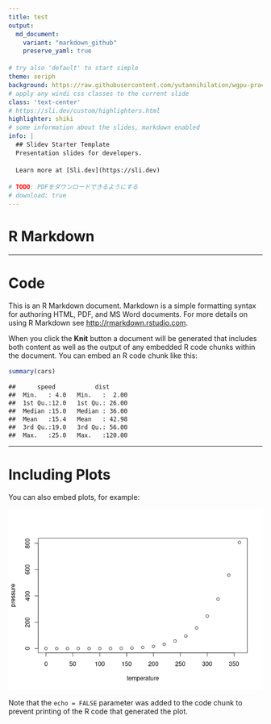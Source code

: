 ```yaml
---
title: test
output:
  md_document:
    variant: "markdown_github"
    preserve_yaml: true

# try also 'default' to start simple
theme: seriph
background: https://raw.githubusercontent.com/yutannihilation/wgpu-practice/4ffc4ff4cba80ac4bfefbba5972985f51c5254a3/sphere/out.gif
# apply any windi css classes to the current slide
class: 'text-center'
# https://sli.dev/custom/highlighters.html
highlighter: shiki
# some information about the slides, markdown enabled
info: |
  ## Slidev Starter Template
  Presentation slides for developers.

  Learn more at [Sli.dev](https://sli.dev)

# TODO: PDFをダウンロードできるようにする
# download: true
---
```


# R Markdown

------------------------------------------------------------------------

# Code

This is an R Markdown document. Markdown is a simple formatting syntax
for authoring HTML, PDF, and MS Word documents. For more details on
using R Markdown see <http://rmarkdown.rstudio.com>.

When you click the **Knit** button a document will be generated that
includes both content as well as the output of any embedded R code
chunks within the document. You can embed an R code chunk like this:

``` r
summary(cars)
```

    ##      speed           dist       
    ##  Min.   : 4.0   Min.   :  2.00  
    ##  1st Qu.:12.0   1st Qu.: 26.00  
    ##  Median :15.0   Median : 36.00  
    ##  Mean   :15.4   Mean   : 42.98  
    ##  3rd Qu.:19.0   3rd Qu.: 56.00  
    ##  Max.   :25.0   Max.   :120.00

------------------------------------------------------------------------

# Including Plots

You can also embed plots, for example:

![](/slides_files/figure-markdown_github/pressure-1.png)

Note that the `echo = FALSE` parameter was added to the code chunk to
prevent printing of the R code that generated the plot.
